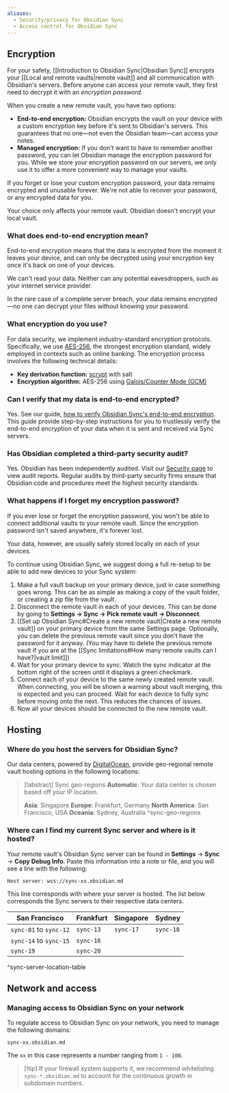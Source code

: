 ```yaml
---
aliases:
  - Security/privacy for Obsidian Sync
  - Access control for Obsidian Sync
---
```

## Encryption

For your safety, [[Introduction to Obsidian Sync|Obsidian Sync]] encrypts your [[Local and remote vaults|remote vault]] and all communication with Obsidian's servers. Before anyone can access your remote vault, they first need to decrypt it with an _encryption password_.

When you create a new remote vault, you have two options:

- **End-to-end encryption:** Obsidian encrypts the vault on your device with a custom encryption key before it's sent to Obsidian's servers. This guarantees that no one—not even the Obsidian team—can access your notes.
- **Managed encryption:** If you don't want to have to remember another password, you can let Obsidian manage the encryption password for you. While we store your encryption password on our servers, we only use it to offer a more convenient way to manage your vaults.

If you forget or lose your custom encryption password, your data remains encrypted and unusable forever. We're not able to recover your password, or any encrypted data for you.

Your choice only affects your remote vault. Obsidian doesn't encrypt your local vault.
### What does end-to-end encryption mean?

End-to-end encryption means that the data is encrypted from the moment it leaves your device, and can only be decrypted using your encryption key once it's back on one of your devices.

We can't read your data. Neither can any potential eavesdroppers, such as your internet service provider.

In the rare case of a complete server breach, your data remains encrypted—no one can decrypt your files without knowing your password.

### What encryption do you use?

For data security, we implement industry-standard encryption protocols. Specifically, we use [AES-256](https://www.nist.gov/publications/advanced-encryption-standard-aes-0), the strongest encryption standard, widely employed in contexts such as online banking. The encryption process involves the following technical details:

- **Key derivation function:** [scrypt](https://en.wikipedia.org/wiki/Scrypt) with salt
- **Encryption algorithm:** AES-256 using [Galois/Counter Mode (GCM)](https://en.wikipedia.org/wiki/Galois/Counter_Mode)

### Can I verify that my data is end-to-end encrypted?

Yes. See our guide, [how to verify Obsidian Sync's end-to-end encryption](https://obsidian.md/blog/verify-obsidian-sync-encryption/). This guide provide step-by-step instructions for you to trustlessly verify the end-to-end encryption of your data when it is sent and received via Sync servers.

### Has Obsidian completed a third-party security audit?

Yes. Obsidian has been independently audited. Visit our [Security page](https://obsidian.md/security) to view audit reports. Regular audits by third-party security firms ensure that Obsidian code and procedures meet the highest security standards.

### What happens if I forget my encryption password?

If you ever lose or forget the encryption password, you won't be able to connect additional vaults to your remote vault. Since the encryption password isn't saved anywhere, it's forever lost.

Your data, however, are usually safely stored locally on each of your devices.

To continue using Obsidian Sync, we suggest doing a full re-setup to be able to add new devices to your Sync system:

1. Make a full vault backup on your primary device, just in case something goes wrong. This can be as simple as making a copy of the vault folder, or creating a zip file from the vault.
2. Disconnect the remote vault in each of your devices. This can be done by going to **Settings → Sync → Pick remote vault → Disconnect**.
3. [[Set up Obsidian Sync#Create a new remote vault|Create a new remote vault]] on your primary device from the same Settings page. Optionally, you can delete the previous remote vault since you don't have the password for it anyway. (You may have to delete the previous remote vault if you are at the [[Sync limitations#How many remote vaults can I have?|vault limit]])
4. Wait for your primary device to sync. Watch the sync indicator at the bottom right of the screen until it displays a green checkmark.
5. Connect each of your device to the same newly created remote vault. When connecting, you will be shown a warning about vault merging, this is expected and you can proceed. Wait for each device to fully sync before moving onto the next. This reduces the chances of issues.
6. Now all your devices should be connected to the new remote vault.

## Hosting
### Where do you host the servers for Obsidian Sync?

Our data centers, powered by [DigitalOcean](https://www.digitalocean.com), provide geo-regional remote vault hosting options in the following locations:

> [!abstract] Sync geo-regions
> **Automatic**: Your data center is chosen based off your IP location.
> 
> **Asia**: Singapore
> **Europe**: Frankfurt, Germany
> **North America**: San Francisco, USA 
> **Oceania**: Sydney, Australia
^sync-geo-regions

### Where can I find my current Sync server and where is it hosted?

Your remote vault's Obsidian Sync server can be found in **Settings** → **Sync** → **Copy Debug Info**. Paste this information into a note or file, and you will see a line with the following:

`Host server: wss://sync-xx.obsidian.md`

This line corresponds with where your server is hosted. The list below corresponds the Sync servers to their respective data centers. 

| San Francisco          | Frankfurt | Singapore | Sydney    |
| ---------------------- | --------- | --------- | --------- |
| `sync-01` to `sync-12` | `sync-13` | `sync-17` | `sync-18` |
| `sync-14` to `sync-15` | `sync-16` |           |           |
| `sync-19`              | `sync-20` |           |           |
^sync-server-location-table
## Network and access

### Managing access to Obsidian Sync on your network

To regulate access to Obsidian Sync on your network, you need to manage the following domains:

`sync-xx.obsidian.md`

The `xx` in this case represents a number ranging from `1 - 100`.

> [!tip] If your firewall system supports it, we recommend whitelisting `sync-*.obsidian.md` to account for the continuous growth in subdomain numbers.
